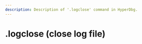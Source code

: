 ```yaml
---
description: Description of '.logclose' command in HyperDbg.
---
```


# .logclose \(close log file\)

